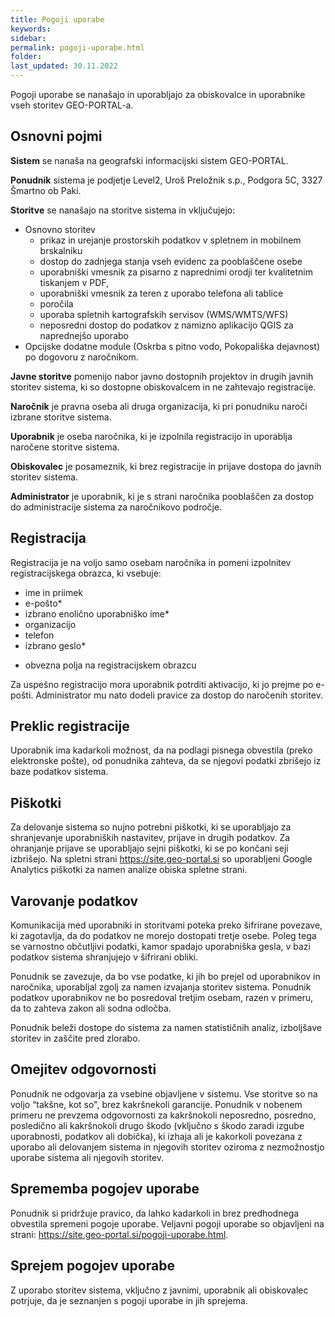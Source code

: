 ```yaml
---
title: Pogoji uporabe
keywords:
sidebar:
permalink: pogoji-uporabe.html
folder:
last_updated: 30.11.2022
---
```

Pogoji uporabe se nanašajo in uporabljajo za obiskovalce in uporabnike vseh storitev GEO-PORTAL-a.

## Osnovni pojmi

**Sistem** se nanaša na geografski informacijski sistem GEO-PORTAL.

**Ponudnik** sistema je podjetje Level2, Uroš Preložnik s.p., Podgora 5C, 3327 Šmartno ob Paki.

**Storitve** se nanašajo na storitve sistema in vključujejo:
- Osnovno storitev
  - prikaz in urejanje prostorskih podatkov v spletnem in mobilnem brskalniku
  - dostop do zadnjega stanja vseh evidenc za pooblaščene osebe
  - uporabniški vmesnik za pisarno z naprednimi orodji ter kvalitetnim tiskanjem v PDF,
  - uporabniški vmesnik za teren z uporabo telefona ali tablice
  - poročila
  - uporaba spletnih kartografskih servisov (WMS/WMTS/WFS)
  - neposredni dostop do podatkov z namizno aplikacijo QGIS za naprednejšo uporabo
- Opcijske dodatne module (Oskrba s pitno vodo, Pokopališka dejavnost) po dogovoru z naročnikom.

**Javne storitve** pomenijo nabor javno dostopnih projektov in drugih javnih storitev sistema, ki so dostopne obiskovalcem in ne zahtevajo registracije.

**Naročnik** je pravna oseba ali druga organizacija, ki pri ponudniku naroči izbrane storitve sistema.

**Uporabnik** je oseba naročnika, ki je izpolnila registracijo in uporablja naročene storitve sistema.

**Obiskovalec** je posameznik, ki brez registracije in prijave dostopa do javnih storitev sistema.

**Administrator** je uporabnik, ki je s strani naročnika pooblaščen za dostop do administracije sistema za naročnikovo področje.

## Registracija

Registracija je na voljo samo osebam naročnika in pomeni izpolnitev registracijskega obrazca, ki vsebuje:
- ime in priimek
- e-pošto*
- izbrano enolično uporabniško ime*
- organizacijo
- telefon
- izbrano geslo*

* obvezna polja na registracijskem obrazcu

Za uspešno registracijo mora uporabnik potrditi aktivacijo, ki jo prejme po e-pošti. Administrator mu nato dodeli pravice za dostop do naročenih storitev.

## Preklic registracije

Uporabnik ima kadarkoli možnost, da na podlagi pisnega obvestila (preko elektronske pošte), od ponudnika zahteva, 
da se njegovi podatki zbrišejo iz baze podatkov sistema.

## Piškotki

Za delovanje sistema so nujno potrebni piškotki, ki se uporabljajo za shranjevanje uporabniških nastavitev, prijave in drugih podatkov.
Za ohranjanje prijave se uporabljajo sejni piškotki, ki se po končani seji izbrišejo.
Na spletni strani https://site.geo-portal.si so uporabljeni Google Analytics piškotki za namen analize obiska spletne strani.

## Varovanje podatkov

Komunikacija med uporabniki in storitvami poteka preko šifrirane povezave, ki zagotavlja, da do podatkov ne morejo dostopati tretje osebe.
Poleg tega se varnostno občutljivi podatki, kamor spadajo uporabniška gesla, v bazi podatkov sistema shranjujejo v šifrirani obliki.

Ponudnik se zavezuje, da bo vse podatke, ki jih bo prejel od uporabnikov in naročnika, uporabljal zgolj za namen izvajanja storitev sistema.
Ponudnik podatkov uporabnikov ne bo posredoval tretjim osebam, razen v primeru, da to zahteva zakon ali sodna odločba.

Ponudnik beleži dostope do sistema za namen statističnih analiz, izboljšave storitev in zaščite pred zlorabo.

## Omejitev odgovornosti

Ponudnik ne odgovarja za vsebine objavljene v sistemu. Vse storitve so na voljo “takšne, kot so", brez kakršnekoli garancije. 
Ponudnik v nobenem primeru ne prevzema odgovornosti za kakršnokoli neposredno, posredno, posledično ali kakršnokoli drugo škodo 
(vključno s škodo zaradi izgube uporabnosti, podatkov ali dobička), ki izhaja ali je kakorkoli povezana z uporabo ali delovanjem 
sistema in njegovih storitev oziroma z nezmožnostjo uporabe sistema ali njegovih storitev.

## Sprememba pogojev uporabe

Ponudnik si pridržuje pravico, da lahko kadarkoli in brez predhodnega obvestila spremeni pogoje uporabe. Veljavni pogoji uporabe
so objavljeni na strani: https://site.geo-portal.si/pogoji-uporabe.html.

## Sprejem pogojev uporabe

Z uporabo storitev sistema, vključno z javnimi, uporabnik ali obiskovalec potrjuje, da je seznanjen s pogoji uporabe in jih sprejema.